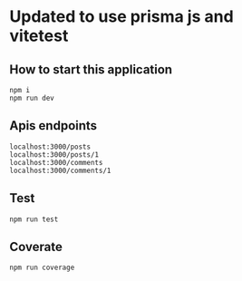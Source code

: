# Updated to use prisma js and vitetest 

## How to start this application

```
npm i
npm run dev

```

## Apis endpoints
```
localhost:3000/posts
localhost:3000/posts/1
localhost:3000/comments
localhost:3000/comments/1
```

## Test 

```
npm run test
```

## Coverate

```
npm run coverage
```